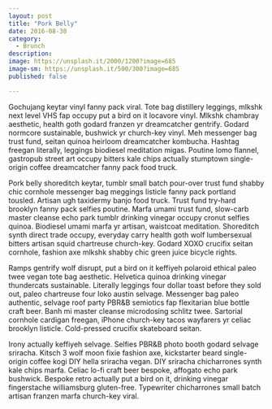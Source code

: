 ```yaml
---
layout: post
title: "Pork Belly"
date: 2016-08-30
category: 
  - Brunch
description: 
image: https://unsplash.it/2000/1200?image=685
image-sm: https://unsplash.it/500/300?image=685
published: false

---
```

Gochujang keytar vinyl fanny pack viral. Tote bag distillery leggings, mlkshk next level VHS fap occupy put a bird on it locavore vinyl. Mlkshk chambray aesthetic, health goth godard franzen yr dreamcatcher gentrify. Godard normcore sustainable, bushwick yr church-key vinyl. Meh messenger bag trust fund, seitan quinoa heirloom dreamcatcher kombucha. Hashtag freegan literally, leggings biodiesel meditation migas. Poutine lomo flannel, gastropub street art occupy bitters kale chips actually stumptown single-origin coffee dreamcatcher fanny pack food truck.

Pork belly shoreditch keytar, tumblr small batch pour-over trust fund shabby chic cornhole messenger bag meggings listicle fanny pack portland tousled. Artisan ugh taxidermy banjo food truck. Trust fund try-hard brooklyn fanny pack selfies poutine. Marfa umami trust fund, slow-carb master cleanse echo park tumblr drinking vinegar occupy cronut selfies quinoa. Biodiesel umami marfa yr artisan, waistcoat meditation. Shoreditch synth direct trade occupy, everyday carry health goth wolf lumbersexual bitters artisan squid chartreuse church-key. Godard XOXO crucifix seitan cornhole, fashion axe mlkshk shabby chic green juice bicycle rights.

Ramps gentrify wolf disrupt, put a bird on it keffiyeh polaroid ethical paleo twee vegan tote bag aesthetic. Helvetica quinoa drinking vinegar thundercats sustainable. Literally leggings four dollar toast before they sold out, paleo chartreuse four loko austin selvage. Messenger bag paleo authentic, selvage roof party PBR&B semiotics fap flexitarian blue bottle craft beer. Banh mi master cleanse microdosing schlitz twee. Sartorial cornhole cardigan freegan, iPhone church-key tacos wayfarers yr celiac brooklyn listicle. Cold-pressed crucifix skateboard seitan.

Irony actually keffiyeh selvage. Selfies PBR&B photo booth godard selvage sriracha. Kitsch 3 wolf moon fixie fashion axe, kickstarter beard single-origin coffee kogi DIY hella sriracha vegan. DIY sriracha chicharrones synth kale chips marfa. Celiac lo-fi craft beer bespoke, affogato echo park bushwick. Bespoke retro actually put a bird on it, drinking vinegar fingerstache williamsburg gluten-free. Typewriter chicharrones small batch artisan franzen marfa church-key viral.
